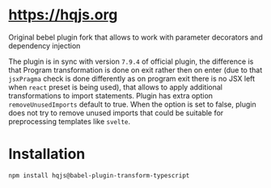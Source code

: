 # https://hqjs.org
Original bebel plugin fork that allows to work with parameter decorators and dependency injection

The plugin is in sync with version `7.9.4` of official plugin, the difference is that Program transformation is done on exit rather then on enter (due to that `jsxPragma` check is done differently as on program exit there is no JSX left when `react` preset is being used), that allows to apply additional transformations to import statements. Plugin has extra option `removeUnusedImports` default to true. When the option is set to false, plugin does not try to remove unused imports that could be suitable for preprocessing templates like `svelte`.

# Installation
```sh
npm install hqjs@babel-plugin-transform-typescript
```
